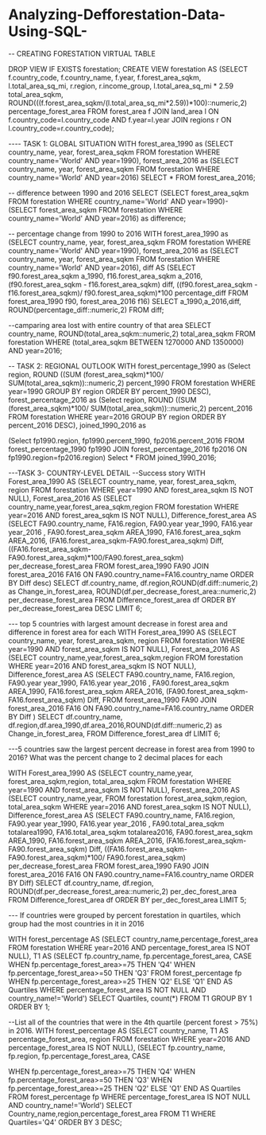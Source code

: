 # Analyzing-Defforestation-Data-Using-SQL-
-- CREATING FORESTATION VIRTUAL TABLE

DROP VIEW IF EXISTS forestation; CREATE VIEW forestation AS (SELECT f.country_code, f.country_name, f.year, f.forest_area_sqkm, l.total_area_sq_mi, r.region, r.income_group, l.total_area_sq_mi * 2.59 total_area_sqkm, ROUND(((f.forest_area_sqkm/(l.total_area_sq_mi*2.59))*100)::numeric,2) percentage_forest_area FROM forest_area f JOIN land_area l ON f.country_code=l.country_code AND f.year=l.year JOIN regions r ON l.country_code=r.country_code);

---- TASK 1: GLOBAL SITUATION WITH forest_area_1990 as (SELECT country_name, year, forest_area_sqkm FROM forestation WHERE country_name='World' AND year=1990), forest_area_2016 as (SELECT country_name, year, forest_area_sqkm FROM forestation WHERE country_name='World' AND year=2016) SELECT * FROM forest_area_2016;

-- difference between 1990 and 2016 SELECT (SELECT forest_area_sqkm FROM forestation WHERE country_name='World' AND year=1990)- (SELECT forest_area_sqkm FROM forestation WHERE country_name='World' AND year=2016) as difference;

-- percentage change from 1990 to 2016 WITH forest_area_1990 as (SELECT country_name, year, forest_area_sqkm FROM forestation WHERE country_name='World' AND year=1990), forest_area_2016 as (SELECT country_name, year, forest_area_sqkm FROM forestation WHERE country_name='World' AND year=2016), diff AS (SELECT f90.forest_area_sqkm a_1990, f16.forest_area_sqkm a_2016, (f90.forest_area_sqkm - f16.forest_area_sqkm) diff, ((f90.forest_area_sqkm - f16.forest_area_sqkm)/ f90.forest_area_sqkm)*100 percentage_diff FROM forest_area_1990 f90, forest_area_2016 f16) SELECT a_1990,a_2016,diff, ROUND(percentage_diff::numeric,2) FROM diff;

--camparing area lost with entire country of that area SELECT country_name, ROUND(total_area_sqkm::numeric,2) total_area_sqkm FROM forestation WHERE (total_area_sqkm BETWEEN 1270000 AND 1350000) AND year=2016;

-- TASK 2: REGIONAL OUTLOOK WITH forest_percentage_1990 as (Select region, ROUND ((SUM (forest_area_sqkm)*100/ SUM(total_area_sqkm))::numeric,2) percent_1990 FROM forestation WHERE year=1990 GROUP BY region ORDER BY percent_1990 DESC), forest_percentage_2016 as (Select region, ROUND ((SUM (forest_area_sqkm)*100/ SUM(total_area_sqkm))::numeric,2) percent_2016 FROM forestation WHERE year=2016 GROUP BY region ORDER BY percent_2016 DESC), joined_1990_2016 as

(Select fp1990.region, fp1990.percent_1990, fp2016.percent_2016 FROM forest_percentage_1990 fp1990 JOIN forest_percentage_2016 fp2016 ON fp1990.region=fp2016.region) Select * FROM joined_1990_2016;

---TASK 3- COUNTRY-LEVEL DETAIL --Success story WITH Forest_area_1990 AS (SELECT country_name, year, forest_area_sqkm, region FROM forestation WHERE year=1990 AND forest_area_sqkm IS NOT NULL), Forest_area_2016 AS (SELECT country_name,year,forest_area_sqkm,region FROM forestation WHERE year=2016 AND forest_area_sqkm IS NOT NULL), Difference_forest_area AS (SELECT FA90.country_name, FA16.region, FA90.year year_1990, FA16.year year_2016 , FA90.forest_area_sqkm AREA_1990, FA16.forest_area_sqkm AREA_2016, (FA16.forest_area_sqkm-FA90.forest_area_sqkm) Diff, ((FA16.forest_area_sqkm- FA90.forest_area_sqkm)*100/FA90.forest_area_sqkm) per_decrease_forest_area FROM forest_area_1990 FA90 JOIN forest_area_2016 FA16 ON FA90.country_name=FA16.country_name ORDER BY Diff desc) SELECT df.country_name, df.region,ROUND(df.diff::numeric,2) as Change_in_forest_area, ROUND(df.per_decrease_forest_area::numeric,2) per_decrease_forest_area FROM Difference_forest_area df ORDER BY per_decrease_forest_area DESC LIMIT 6;

--- top 5 countries with largest amount decrease in forest area and difference in forest area for each WITH Forest_area_1990 AS (SELECT country_name, year, forest_area_sqkm, region FROM forestation WHERE year=1990 AND forest_area_sqkm IS NOT NULL), Forest_area_2016 AS (SELECT country_name,year,forest_area_sqkm,region FROM forestation WHERE year=2016 AND forest_area_sqkm IS NOT NULL), Difference_forest_area AS (SELECT FA90.country_name, FA16.region, FA90.year year_1990, FA16.year year_2016 , FA90.forest_area_sqkm AREA_1990, FA16.forest_area_sqkm AREA_2016, (FA90.forest_area_sqkm-FA16.forest_area_sqkm) Diff, FROM forest_area_1990 FA90 JOIN forest_area_2016 FA16 ON FA90.country_name=FA16.country_name ORDER BY Diff ) SELECT df.country_name, df.region,df.area_1990,df.area_2016,ROUND(df.diff::numeric,2) as Change_in_forest_area, FROM Difference_forest_area df LIMIT 6;

---5 countries saw the largest percent decrease in forest area from 1990 to 2016? What was the percent change to 2 decimal places for each

WITH Forest_area_1990 AS (SELECT country_name,year, forest_area_sqkm,region, total_area_sqkm FROM forestation WHERE year=1990 AND forest_area_sqkm IS NOT NULL), Forest_area_2016 AS (SELECT country_name,year, FROM forestation forest_area_sqkm,region, total_area_sqkm WHERE year=2016 AND forest_area_sqkm IS NOT NULL), Difference_forest_area AS (SELECT FA90.country_name, FA16.region, FA90.year year_1990, FA16.year year_2016 , FA90.total_area_sqkm totalarea1990, FA16.total_area_sqkm totalarea2016, FA90.forest_area_sqkm AREA_1990, FA16.forest_area_sqkm AREA_2016, (FA16.forest_area_sqkm-FA90.forest_area_sqkm) Diff, ((FA16.forest_area_sqkm-FA90.forest_area_sqkm)*100/ FA90.forest_area_sqkm) per_decrease_forest_area FROM forest_area_1990 FA90 JOIN forest_area_2016 FA16 ON FA90.country_name=FA16.country_name ORDER BY Diff) SELECT df.country_name, df.region, ROUND(df.per_decrease_forest_area::numeric,2) per_dec_forest_area FROM Difference_forest_area df ORDER BY per_dec_forest_area LIMIT 5;

--- If countries were grouped by percent forestation in quartiles, which group had the most countries in it in 2016

WITH forest_percentage AS (SELECT country_name,percentage_forest_area FROM forestation WHERE year=2016 AND percentage_forest_area IS NOT NULL), T1 AS (SELECT fp.country_name, fp.percentage_forest_area, CASE WHEN fp.percentage_forest_area>=75 THEN 'Q4' WHEN fp.percentage_forest_area>=50 THEN 'Q3' FROM forest_percentage fp WHEN fp.percentage_forest_area>=25 THEN 'Q2' ELSE 'Q1' END AS Quartiles WHERE percentage_forest_area IS NOT NULL AND country_name!='World') SELECT Quartiles, count(*) FROM T1 GROUP BY 1 ORDER BY 1;

--List all of the countries that were in the 4th quartile (percent forest > 75%) in 2016. WITH forest_percentage AS (SELECT country_name, T1 AS percentage_forest_area, region FROM forestation WHERE year=2016 AND percentage_forest_area IS NOT NULL), (SELECT fp.country_name, fp.region, fp.percentage_forest_area, CASE

WHEN fp.percentage_forest_area>=75 THEN 'Q4' WHEN fp.percentage_forest_area>=50 THEN 'Q3' WHEN fp.percentage_forest_area>=25 THEN 'Q2' ELSE 'Q1' END AS Quartiles FROM forest_percentage fp WHERE percentage_forest_area IS NOT NULL AND country_name!='World') SELECT Country_name,region,percentage_forest_area FROM T1 WHERE Quartiles='Q4' ORDER BY 3 DESC;
